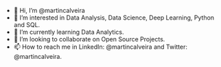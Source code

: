 - 👋 Hi, I’m @martincalveira
- 👀 I’m interested in Data Analysis, Data Science, Deep Learning, Python and SQL.
- 🌱 I’m currently learning Data Analytics.
- 💞️ I’m looking to collaborate on Open Source Projects.
- 📫 How to reach me in LinkedIn: @martincalveira and Twitter: @martincalveira.

<!---
martincalveira/martincalveira is a ✨ special ✨ repository because its `README.md` (this file) appears on your GitHub profile.
You can click the Preview link to take a look at your changes.
--->
